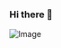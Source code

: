 ### Hi there 👋

![Image](https://user-images.githubusercontent.com/88492493/166565004-6186b376-2c9e-4f02-91f3-9deacf5c853d.jpg)
